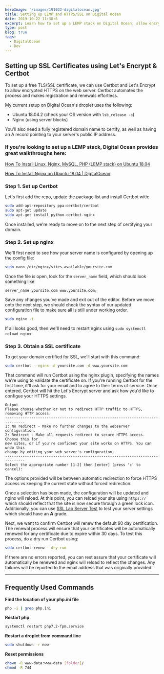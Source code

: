 ```yaml
---
heroImage: '/images/191022-digitalocean.jpg'
title: Setting up LEMP and HTTPS/SSL on Digital Ocean
date: 2019-10-22 11:38:6
excerpt: Learn how to set up a LEMP stack on Digital Ocean, allow encrypted HTTPS on your web server using Certbot and Let's Encrypt, as well as a handful of commonly used commands.
type: post
blog: true
tags:
  - DigitalOcean
  - Dev
---
```


## Setting up SSL Certificates using Let's Encrypt & Certbot

To set up a free TLS/SSL certificate, we can use Certbot and Let's Encrypt to allow encrypted HTTPS on the web server. Certbot automates the process and makes registration and renewals effortless.

My current setup on Digital Ocean's droplet uses the following:

- Ubuntu 18.04.2 (check your OS version with `lsb_release -a`)
- Nginx (using server blocks)

You'll also need a fully registered domain name to certify, as well as having an A record pointing to your server's public IP address.

<div class="callout">
  <h3 class="callout__title">If you're looking to set up a LEMP stack, Digital Ocean provides great walkthroughs here:</h3>

  [How To Install Linux, Nginx, MySQL, PHP (LEMP stack) on Ubuntu 18.04](https://www.digitalocean.com/community/tutorials/how-to-install-linux-nginx-mysql-php-lemp-stack-ubuntu-18-04)

  [How To Install Nginx on Ubuntu 18.04 | DigitalOcean](https://www.digitalocean.com/community/tutorials/how-to-install-nginx-on-ubuntu-18-04)

</div>

### Step 1. Set up Certbot

Let's first add the repo, update the package list and install Certbot with: 
``` bash
sudo add-apt-repository ppa:certbot/certbot
sudo apt-get update
sudo apt-get install python-certbot-nginx
```

Once installed, we're ready to move on to the next step of certifying your domain.

### Step 2. Set up nginx

We'll first need to see how your server name is configured by opening up the config file:

``` bash
sudo nano /etc/nginx/sites-available/yoursite.com
```

Once the file is open, look for the `server_name` field, which should look something like:

```
server_name yoursite.com www.yoursite.com;
```

Save any changes you've made and exit out of the editor. Before we move onto the next step, we should check the syntax of our updated configuration file to make sure all is still under working order.

``` bash
sudo nginx -t
```

If all looks good, then we'll need to restart nginx using `sudo systemctl reload nginx`.

### Step 3. Obtain a SSL certificate

To get your domain certified for SSL, we'll start with this command:
``` bash
sudo certbot --nginx -d yoursite.com -d www.yoursite.com
```

That command will run Certbot using the nginx plugin, specifying the names we're using to validate the certificate on. If you're running Certbot for the first time, it'll ask for your email and to agree to their terms of service. Once entered, Certbot will hit the Let's Encrypt server and ask how you'd like to configue your HTTPS settings.

``` 
Output
Please choose whether or not to redirect HTTP traffic to HTTPS, removing HTTP access.
-------------------------------------------------------------------------------
1: No redirect - Make no further changes to the webserver configuration.
2: Redirect - Make all requests redirect to secure HTTPS access. Choose this for
new sites, or if you're confident your site works on HTTPS. You can undo this
change by editing your web server's configuration.
-------------------------------------------------------------------------------
Select the appropriate number [1-2] then [enter] (press 'c' to cancel):
```

The options provided will be between automatic redirection to force HTTPS access vs keeping the current state without forced redirection.

Once a selection has been made, the configuration will be updated and nginx will reload. At this point, you can reload your site using `https://` which should reflect that the site is now secure through a green lock icon. Additionally, you can use [SSL Lab Server Test](https://www.ssllabs.com/ssltest/) to test your server settings which should have an <strong>A</strong> grade.

Next, we want to confirm Certbot will renew the default 90 day certification. The renewal process will ensure that your certificates will be automatically renewed for any certificate due to expire within 30 days. To test this process, do a dry run Certbot using:

``` bash
sudo certbot renew --dry-run
```

If there are no errors reported, you can rest assure that your certificate will automatically be renewed and nginx will reload to reflect the changes. Any failures will be reported to the email address that was originally provided.

---

## Frequently Used Commands

**Find the location of your php.ini file**
``` bash
php -i | grep php.ini
```

**Restart php**
``` bash
systemctl restart php7.2-fpm.service
``` 

**Restart a droplet from command line**
``` bash
sudo shutdown -r now
```

**Reset permissions**
``` bash
chown -R www-data:www-data [folder]/
chmod -R 744
``` 

